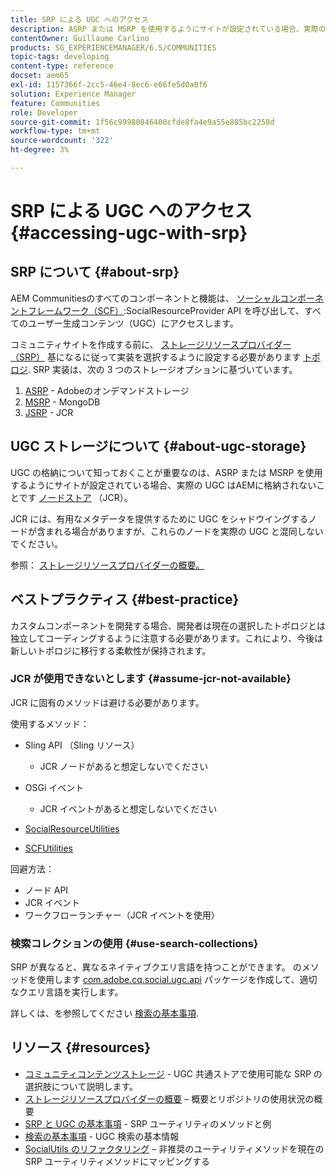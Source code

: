 ```yaml
---
title: SRP による UGC へのアクセス
description: ASRP または MSRP を使用するようにサイトが設定されている場合、実際の UGC はAEM Node Store （JCR）に格納されません
contentOwner: Guillaume Carlino
products: SG_EXPERIENCEMANAGER/6.5/COMMUNITIES
topic-tags: developing
content-type: reference
docset: aem65
exl-id: 1157366f-2cc5-46e4-8ec6-e66fe5d0a0f6
solution: Experience Manager
feature: Communities
role: Developer
source-git-commit: 1f56c99980846400cfde8fa4e9a55e885bc2258d
workflow-type: tm+mt
source-wordcount: '322'
ht-degree: 3%

---
```


# SRP による UGC へのアクセス {#accessing-ugc-with-srp}

## SRP について {#about-srp}

AEM Communitiesのすべてのコンポーネントと機能は、 [ソーシャルコンポーネントフレームワーク（SCF）](/help/communities/scf.md):SocialResourceProvider API を呼び出して、すべてのユーザー生成コンテンツ（UGC）にアクセスします。

コミュニティサイトを作成する前に、 [ストレージリソースプロバイダー（SRP）](/help/communities/working-with-srp.md) 基になるに従って実装を選択するように設定する必要があります [トポロジ](/help/communities/topologies.md). SRP 実装は、次の 3 つのストレージオプションに基づいています。

1. [ASRP](/help/communities/asrp.md) - Adobeのオンデマンドストレージ
1. [MSRP](/help/communities/msrp.md) - MongoDB
1. [JSRP](/help/communities/jsrp.md) - JCR

## UGC ストレージについて {#about-ugc-storage}

UGC の格納について知っておくことが重要なのは、ASRP または MSRP を使用するようにサイトが設定されている場合、実際の UGC はAEMに格納されないことです [ノードストア](/help/sites-deploying/data-store-config.md) （JCR）。

JCR には、有用なメタデータを提供するために UGC をシャドウイングするノードが含まれる場合がありますが、これらのノードを実際の UGC と混同しないでください。

参照： [ストレージリソースプロバイダーの概要。](/help/communities/srp.md)

## ベストプラクティス {#best-practice}

カスタムコンポーネントを開発する場合、開発者は現在の選択したトポロジとは独立してコーディングするように注意する必要があります。これにより、今後は新しいトポロジに移行する柔軟性が保持されます。

### JCR が使用できないとします {#assume-jcr-not-available}

JCR に固有のメソッドは避ける必要があります。

使用するメソッド：

* Sling API （Sling リソース）

   * JCR ノードがあると想定しないでください

* OSGi イベント

   * JCR イベントがあると想定しないでください

* [SocialResourceUtilities](/help/communities/socialutils.md#socialresourceutilities-package)
* [SCFUtilities](/help/communities/socialutils.md#scfutilities-package)

回避方法：

* ノード API
* JCR イベント
* ワークフローランチャー（JCR イベントを使用）

### 検索コレクションの使用 {#use-search-collections}

SRP が異なると、異なるネイティブクエリ言語を持つことができます。 のメソッドを使用します [com.adobe.cq.social.ugc.api](https://helpx.adobe.com/experience-manager/6-5/sites/developing/using/reference-materials/javadoc/com/adobe/cq/social/ugc/api/package-summary.html) パッケージを作成して、適切なクエリ言語を実行します。

詳しくは、を参照してください [検索の基本事項](/help/communities/search-implementation.md).

## リソース {#resources}

* [コミュニティコンテンツストレージ](/help/communities/working-with-srp.md) - UGC 共通ストアで使用可能な SRP の選択肢について説明します。
* [ストレージリソースプロバイダーの概要](/help/communities/srp.md)  – 概要とリポジトリの使用状況の概要
* [SRP と UGC の基本事項](/help/communities/srp-and-ugc.md) - SRP ユーティリティのメソッドと例
* [検索の基本事項](/help/communities/search-implementation.md) - UGC 検索の基本情報
* [SocialUtils のリファクタリング](/help/communities/socialutils.md)  – 非推奨のユーティリティメソッドを現在の SRP ユーティリティメソッドにマッピングする
